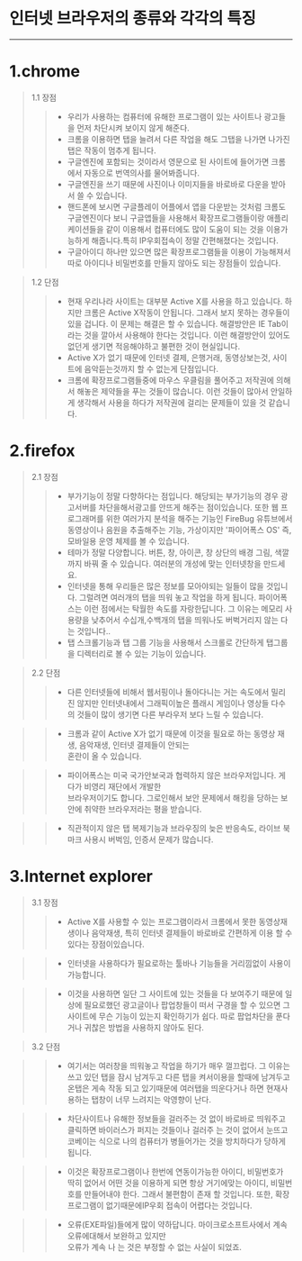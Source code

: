 인터넷 브라우저의 종류와 각각의 특징
===================================
<hr/>

1.chrome
===========

>1.1 장점
>>* 우리가 사용하는 컴퓨터에 유해한 프로그램이 있는 사이트나 광고들을 먼저 차단시켜 보이지 않게 해준다.
>>* 크롬을 이용하면 탭을 늘려서 다른 작업을 해도 그탭을 나가면 나가진탭은 작동이 멈추게 됩니다.
>>* 구글엔진에 포함되는 것이라서 영문으로 된 사이트에 들어가면 크롬에서 자동으로 번역의사를 물어봐줍니다.
>>* 구글엔진을 쓰기 때문에 사진이나 이미지들을 바로바로 다운을 받아서 쓸 수 있습니다.                    
>>* 핸드폰에 보시면 구글플레이 어플에서 앱을 다운받는 것처럼 크롬도 구글엔진이다 보니 구글앱들을 사용해서 확장프로그램들이랑 애플리케이션들을 같이 이용해서 컴퓨터에도 많이 도움이 되는 것을 이용가능하게 해줍니다.특히 IP우회접속이 정말 간편해졌다는 것입니다.
>>* 구글아이디 하나만 있으면 많은 확장프로그램들을 이용이 가능해져서 따로 아이디나 비밀번호를 만들지  않아도 되는 장점들이 있습니다.

> 1.2 단점
>>* 현재 우리나라 사이트는 대부분 Active X를 사용을 하고 있습니다. 하지만 크롬은 Active X작동이 안됩니다. 그래서 보지 못하는 경우들이 있을 겁니다. 이 문제는 해결은 할 수 있습니다. 해결방안은 IE Tab이라는 것을 깔아서 사용해야 한다는 것입니다. 이런 해결방안이 있어도 없던게 생기면 적응해야하고 불편한 것이 현실입니다.
>>* Active X가 없기 때문에 인터넷 결제, 은행거래, 동영상보는것, 사이트에 음악듣는것까지 할 수 없는게 단점입니다.
>>* 크롬에 확장프로그램들중에 마우스 우클림을 풀어주고 저작권에 의해서 해놓은 제약들을 푸는 것들이 많습니다. 이런 것들이 많아서 안일하게 생각해서 사용을 하다가 저작권에 걸리는 문제들이 있을 것 같습니다.  

2.firefox
============
>2.1 장점
>>* 부가기능이 정말 다향하다는 점입니다. 해당되는 부가기능의 경우 광고서버를 차단을해서광고를 안뜨게 해주는 점이있습니다. 또한 웹 프로그래머를 위한 여러가지 분석을 해주는 기능인 FireBug 유튜브에서 동영상이나 음원을 추출해주는 기능, 가상이지만 '파이어폭스 OS' 즉, 모바일용 운영 체제를 볼
수 있습니다.
>>* 테마가 정말 다양합니다. 버튼, 창, 아이콘, 창 상단의 배경 그림, 색깔까지 바꿔 줄 수 있습니다.
여러분의 개성에 맞는 인터넷창을 만드세요.
>>* 인터넷을 통해 우리들은 많은 정보를 모아야되는 일들이 많을 것입니다. 그럴려면 여러개의 탭을
띄워 놓고 작업을 하게 됩니다. 파이어폭스는 이런 점에서는 탁월한 속도를 자랑한답니다.
그 이유는 메모리 사용량을 낮추어서 수십개,수백개의 탭을 띄워나도 버벅거리지 않는 다는 것입니다..
>>* 탭 스크롤기능과 탭 그룹 기능을 사용해서 스크롤로 간단하게 탭그룹을 디렉터리로 볼 수 있는
 기능이 있습니다.

 >2.2 단점
 >>* 다른 인터넷들에 비해서 웹서핑이나 돌아다니는 거는 속도에서 밀리진 않지만 인터넷내에서 그래픽이높은
 플래시 게임이나 영상들 다수의 것들이 많이 생기면 다른 부라우저 보다 느릴 수 있습니다.




>>* 크롬과 같이 Active X가 없기 때문에 이것을 필요로 하는 동영상 재생, 음악재생, 인터넷 결제들이 안되는  
혼란이 올 수 있습니다.




>>* 파이어폭스는 미국 국가안보국과 협력하지 않은 브라우저입니다. 게다가 비영리 재단에서 개발한           
브라우저이기도 합니다. 그로인해서 보안 문제에서 해킹을 당하는 보안에 취약한 브라우저라는 평을 받습니다.





>>* 직관적이지 않은 탭 복제기능과 브라우징의 늦은 반응속도, 라이브 북마크 사용시 버벅임,                  인증서 문제가 많습니다.

3.Internet explorer
=====================

>3.1 장점
>>* Active X를 사용할 수 있는 프로그램이라서 크롬에서 못한 동영상재생이나 음악재생, 특히 인터넷 결제들이
바로바로 간편하게 이용 할 수 있다는 장점이있습니다.


>>* 인터넷을 사용하다가 필요로하는 툴바나 기능들을 거리낌없이 사용이 가능합니다.                          

>>* 이것을 사용하면 일단 그 사이트에 있는 것들을 다 보여주기 때문에 일상에 필요로했던 광고글이나 팝업창들이 떠서 구경을 할 수 있으면 그 사이트에 무슨 기능이 있는지 확인하기가 쉽다. 따로 팝업차단을 푼다거나 귀찮은 방법을 사용하지 않아도 된다.

>3.2 단점

>>* 여기서는 여러창을 띄워놓고 작업을 하기가 매우 껄끄럽다. 그 이유는 쓰고 있던 탭을 잠시 남겨두고 다른 탭을 켜서이용을 할때에 남겨두고 온탭은 게속 작동 되고 있기때문에 여러탭을 띄운다거나 하면
현재사용하는 탭창이 너무 느려지는 악영향이 난다.



>>* 차단사이트나 유해한 정보들을 걸러주는 것 없이 바로바로 띄워주고 클릭하면 바이러스가 퍼지는 것들이나 걸러주 는 것이 없어서 눈뜨고 코베이는 식으로 나의 컴퓨터가 병들어가는 것을 방치하다가 당하게 됩니다.



>>* 이것은 확장프로그램이나 한번에 연동이가능한 아이디, 비밀번호가 딱히 없어서 어떤 것을 이용하게 되면   항상 거기에맞는 아이디, 비밀번호를 만들어내야 한다. 그래서 불편함이 존재 할 것입니다.
또한, 확장프로그램이 없기때문에IP우회 접속이 어렵다는 것입니다.




>>* 오류(EXE파일)들에게 많이 약하답니다. 마이크로소프트사에서 계속 오류에대해서 보완하고 있지만       
오류가 계속 나 는 것은 부정할 수 없는 사실이 되었죠.
